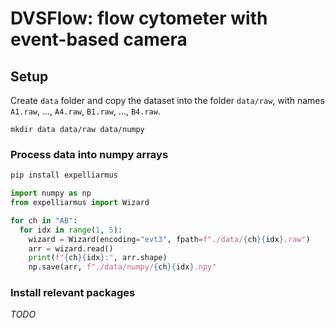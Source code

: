 # DVSFlow: flow cytometer with event-based camera 

## Setup

Create `data` folder and copy the dataset into the folder `data/raw`, with names `A1.raw`, ..., `A4.raw`, `B1.raw`, ..., `B4.raw`. 

```
mkdir data data/raw data/numpy
```

### Process data into numpy arrays

```bash
pip install expelliarmus
```

```python
import numpy as np
from expelliarmus import Wizard

for ch in "AB":
  for idx in range(1, 5):
    wizard = Wizard(encoding="evt3", fpath=f"./data/{ch}{idx}.raw")
    arr = wizard.read()
    print(f"{ch}{idx}:", arr.shape)
    np.save(arr, f"./data/numpy/{ch}{idx}.npy"
```

### Install relevant packages

*TODO*
